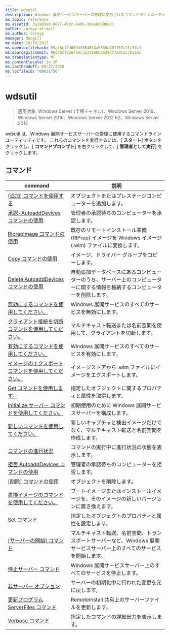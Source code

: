 ```yaml
---
title: wdsutil
description: Windows 展開サービスサーバーの管理に使用されるコマンドラインユーティリティである wdsutil のリファレンス記事です。
ms.topic: reference
ms.assetid: 3a1965a0-8677-40cc-9495-30ae806808d1
author: coreyp-at-msft
ms.author: coreyp
manager: dongill
ms.date: 10/16/2017
ms.openlocfilehash: 59af6cf2d609d3304634a9535d401767c21c97c1
ms.sourcegitcommit: 96d46c702e7a9c3a321bbbb5284f73911c7baa3c
ms.translationtype: MT
ms.contentlocale: ja-JP
ms.lasthandoff: 08/27/2020
ms.locfileid: "89031750"
---
```

# <a name="wdsutil"></a>wdsutil

> 適用対象: Windows Server (半期チャネル)、Windows Server 2019、Windows Server 2016、Windows Server 2012 R2、Windows Server 2012

wdsutil は、Windows 展開サービスサーバーの管理に使用するコマンドラインユーティリティです。 これらのコマンドを実行するには、[ **スタート**] ボタンをクリックし、[ **コマンドプロンプト**] を右クリックして、[ **管理者として実行**] をクリックします。
## <a name="commands"></a>コマンド
|command|説明|
|------|--------|
|[[追加] コマンドを使用する](using-the-add-command.md)|オブジェクトまたはプレステージコンピューターを追加します。|
|[承認-AutoaddDevices コマンドの使用](using-the-approve-autoadddevices-command.md)|管理者の承認待ちのコンピューターを承認します。|
|[RiprepImage コマンドの使用](using-the-convert-riprepimage-command.md)|既存のリモートインストール準備 (RIPrep) イメージを Windows イメージ (.wim) ファイルに変換します。|
|[Copy コマンドの使用](using-the-copy-command.md)|イメージ、ドライバー グループをコピーします。|
|[Delete AutoaddDevices コマンドの使用](using-the-delete-autoadddevices-command.md)|自動追加データベースにあるコンピューターのうち、サーバー上のコンピューターに関する情報を格納するコンピューターを削除します。|
|[無効にするコマンドを使用してください。](using-the-disable-command.md)|Windows 展開サービスのすべてのサービスを無効にします。|
|[クライアント接続を切断コマンドを使用してください。](using-the-disconnect-client-command.md)|マルチキャスト転送または名前空間を使用して、クライアントを切断します。|
|[有効にするコマンドを使用してください。](using-the-enable-command.md)|Windows 展開サービスのすべてのサービスを有効にします。|
|[イメージのエクスポート コマンドを使用してください。](using-the-export-image-command.md)|イメージストアから .wim ファイルにイメージをエクスポートします。|
|[Get コマンドを使用します。](using-the-get-command.md)|指定したオブジェクトに関するプロパティと属性を取得します。|
|[Initialize サーバー コマンドを使用してください。](using-the-initialize-server-command.md)|初期使用のために Windows 展開サービスサーバーを構成します。|
|[新しいコマンドを使用してください。](using-the-new-command.md)|新しいキャプチャと検出イメージだけでなく、マルチキャスト転送と名前空間を作成します。|
|[コマンドの進行状況](the-progress-command.md)|コマンドの実行中に進行状況の状態を表示します。|
|[拒否 AutoaddDevices コマンドの使用](using-the-reject-autoadddevices-command.md)|管理者の承認待ちのコンピューターを拒否します。|
|[[削除] コマンドの使用](using-the-remove-command.md)|オブジェクトを削除します。|
|[置換イメージのコマンドを使用してください。](using-the-replace-image-command.md)|ブートイメージまたはインストールイメージを、そのイメージの新しいバージョンに置き換えます。|
|[Set コマンド](the-set-command.md)|指定したオブジェクトのプロパティと属性を設定します。|
|[[サーバーの開始] コマンド](the-start-server-command.md)|マルチキャスト転送、名前空間、トランスポートサーバーなど、Windows 展開サービスサーバー上のすべてのサービスを開始します。|
|[停止サーバー コマンド](the-stop-server-command.md)|Windows 展開サービスサーバー上のすべてのサービスを停止します。|
|[非サーバー オプション](the-uninitialize-server-option.md)|サーバーの初期化中に行われた変更を元に戻します。|
|[更新プログラム ServerFiles コマンド](the-update-serverfiles-command.md)|RemoteInstall 共有上のサーバーファイルを更新します。|
|[Verbose コマンド](the-verbose-command.md)|指定したコマンドの詳細出力を表示します。|
